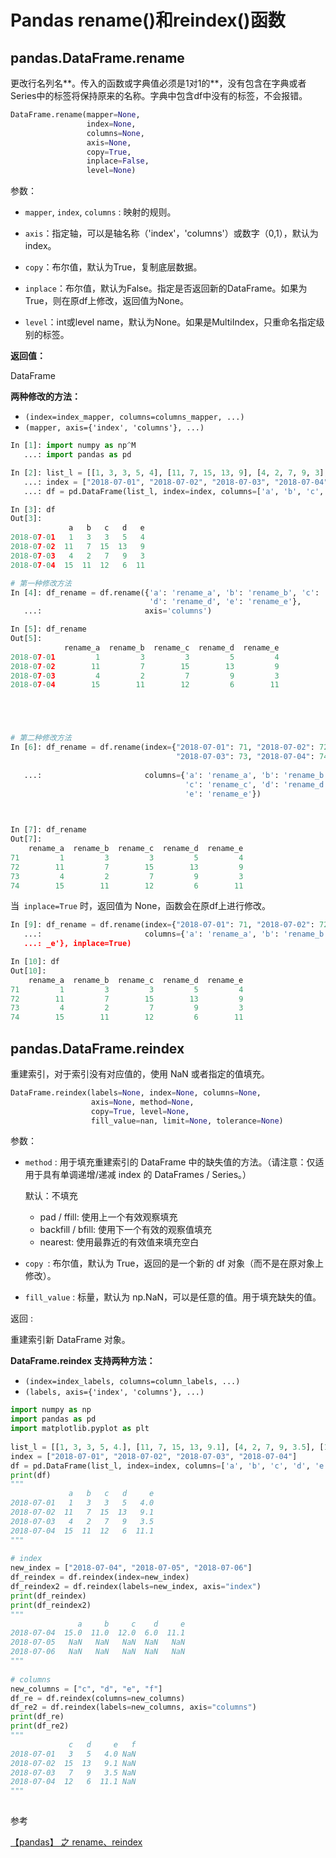 # Pandas rename()和reindex()函数

## pandas.DataFrame.rename

更改行名列名**。传入的函数或字典值必须是1对1的**，没有包含在字典或者Series中的标签将保持原来的名称。字典中包含df中没有的标签，不会报错。

```python
DataFrame.rename(mapper=None, 
                 index=None, 
                 columns=None, 
                 axis=None, 
                 copy=True, 
                 inplace=False, 
                 level=None)
```

参数：

- `mapper`, `index`, `columns` : 映射的规则。

- `axis`：指定轴，可以是轴名称（'index'，'columns'）或数字（0,1），默认为index。

- `copy`：布尔值，默认为True，复制底层数据。

- `inplace`：布尔值，默认为False。指定是否返回新的DataFrame。如果为True，则在原df上修改，返回值为None。

- `level`：int或level name，默认为None。如果是MultiIndex，只重命名指定级别的标签。


**返回值：**

DataFrame



**两种修改的方法：**

- `(index=index_mapper, columns=columns_mapper, ...)`
- `(mapper, axis={'index', 'columns'}, ...)`

```python
In [1]: import numpy as np^M
   ...: import pandas as pd

In [2]: list_l = [[1, 3, 3, 5, 4], [11, 7, 15, 13, 9], [4, 2, 7, 9, 3], [15, 11, 12, 6, 11]]
   ...: index = ["2018-07-01", "2018-07-02", "2018-07-03", "2018-07-04"]
   ...: df = pd.DataFrame(list_l, index=index, columns=['a', 'b', 'c', 'd', 'e'])

In [3]: df
Out[3]:
             a   b   c   d   e
2018-07-01   1   3   3   5   4
2018-07-02  11   7  15  13   9
2018-07-03   4   2   7   9   3
2018-07-04  15  11  12   6  11

# 第一种修改方法
In [4]: df_rename = df.rename({'a': 'rename_a', 'b': 'rename_b', 'c': 'rename_c', 
                               'd': 'rename_d', 'e': 'rename_e'},
   ...:                       axis='columns')

In [5]: df_rename
Out[5]:
            rename_a  rename_b  rename_c  rename_d  rename_e
2018-07-01         1         3         3         5         4
2018-07-02        11         7        15        13         9
2018-07-03         4         2         7         9         3
2018-07-04        15        11        12         6        11





# 第二种修改方法
In [6]: df_rename = df.rename(index={"2018-07-01": 71, "2018-07-02": 72, 
                                     "2018-07-03": 73, "2018-07-04": 74},
                              
   ...:                       columns={'a': 'rename_a', 'b': 'rename_b', 
                                       'c': 'rename_c', 'd': 'rename_d', 
                                       'e': 'rename_e'})


                                       
In [7]: df_rename
Out[7]:
    rename_a  rename_b  rename_c  rename_d  rename_e
71         1         3         3         5         4
72        11         7        15        13         9
73         4         2         7         9         3
74        15        11        12         6        11
```

当` inplace=True` 时，返回值为 None，函数会在原df上进行修改。

```python
In [9]: df_rename = df.rename(index={"2018-07-01": 71, "2018-07-02": 72, "2018-07-03": 73, "2018-07-04": 74},^M
   ...:                       columns={'a': 'rename_a', 'b': 'rename_b', 'c': 'rename_c', 'd': 'rename_d', 'e': 'rename
   ...: _e'}, inplace=True)

In [10]: df
Out[10]:
    rename_a  rename_b  rename_c  rename_d  rename_e
71         1         3         3         5         4
72        11         7        15        13         9
73         4         2         7         9         3
74        15        11        12         6        11
```

## pandas.DataFrame.reindex

重建索引，对于索引没有对应值的，使用 NaN 或者指定的值填充。

```python
DataFrame.reindex(labels=None, index=None, columns=None, 
                  axis=None, method=None, 
                  copy=True, level=None, 
                  fill_value=nan, limit=None, tolerance=None)
```

参数：

- `method` : 用于填充重建索引的 DataFrame 中的缺失值的方法。（请注意：仅适用于具有单调递增/递减 index 的 DataFrames / Series。）

  默认：不填充

  - pad / ffill: 使用上一个有效观察填充
  - backfill / bfill: 使用下一个有效的观察值填充
  - nearest: 使用最靠近的有效值来填充空白

- `copy `: 布尔值，默认为 True，返回的是一个新的 df 对象（而不是在原对象上修改）。

- `fill_value` : 标量，默认为 np.NaN，可以是任意的值。用于填充缺失的值。

返回 :  


重建索引新 DataFrame 对象。

**DataFrame.reindex 支持两种方法：**

- `(index=index_labels, columns=column_labels, ...)`
- `(labels, axis={'index', 'columns'}, ...)`

```python
import numpy as np
import pandas as pd
import matplotlib.pyplot as plt
 
list_l = [[1, 3, 3, 5, 4.], [11, 7, 15, 13, 9.1], [4, 2, 7, 9, 3.5], [15, 11, 12, 6, 11.1]]
index = ["2018-07-01", "2018-07-02", "2018-07-03", "2018-07-04"]
df = pd.DataFrame(list_l, index=index, columns=['a', 'b', 'c', 'd', 'e'])
print(df)
"""
             a   b   c   d     e
2018-07-01   1   3   3   5   4.0
2018-07-02  11   7  15  13   9.1
2018-07-03   4   2   7   9   3.5
2018-07-04  15  11  12   6  11.1
"""
 
# index
new_index = ["2018-07-04", "2018-07-05", "2018-07-06"]
df_reindex = df.reindex(index=new_index)
df_reindex2 = df.reindex(labels=new_index, axis="index")
print(df_reindex)
print(df_reindex2)
"""
               a     b     c    d     e
2018-07-04  15.0  11.0  12.0  6.0  11.1
2018-07-05   NaN   NaN   NaN  NaN   NaN
2018-07-06   NaN   NaN   NaN  NaN   NaN
"""
 
# columns
new_columns = ["c", "d", "e", "f"]
df_re = df.reindex(columns=new_columns)
df_re2 = df.reindex(labels=new_columns, axis="columns")
print(df_re)
print(df_re2)
"""
             c   d     e   f
2018-07-01   3   5   4.0 NaN
2018-07-02  15  13   9.1 NaN
2018-07-03   7   9   3.5 NaN
2018-07-04  12   6  11.1 NaN
"""
 
```

参考

<a href="https://blog.csdn.net/tz_zs/article/details/81355537" blank="">【pandas】 之 rename、reindex</a> 
